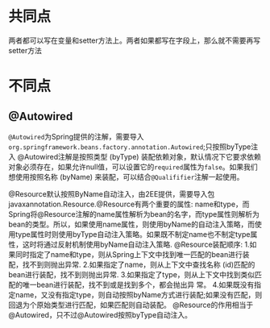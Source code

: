 # 共同点
两者都可以写在变量和setter方法上。两者如果都写在字段上，那么就不需要再写setter方法
# 不同点
## @Autowired
`@Autowired`为Spring提供的注解，需要导入`org.springframework.beans.factory.annotation.Autowired`;只按照byType注入
@Autowired注解是按照类型 (byType) 装配依赖对象，默认情况下它要求依赖对象必须存在，如果允许null值，可以设置它的`required`属性为`false`。如果我们想使用按照名称 (byName) 来装配，可以结合`@Qualififier`注解一起使用。

@Resource默认按照ByName自动注入，由2EE提供，需要导入包javaxannotation.Resource.@Resource有两个重要的属性: name和type，而Spring将@Resource注解的name属性解析为bean的名字，而type属性则解析为bean的类型。所以，如果使用name属性，则使用byName的自动注入策略，而使用type属性时则使用byType自动注入策略。如果既不制定name也不制定type属性，这时将通过反射机制使用byName自动注入策略.
@Resource装配顺序:
1.如果同时指定了name和type，则从Spring上下文中找到唯一匹配的bean进行装配，找不到则抛出异常.
2.如果指定了name，则从上下文中查找名称 (id)匹配的bean进行装配，找不到则抛出异常.
3.如果指定了type，则从上下文中找到类似匹配的唯一bean进行装配，找不到或是找到多个，都会抛出异
常。
4.如果既没有指定name，又没有指定type，则自动按照byName方式进行装配;如果没有匹配，则回退为个原始类型进行匹配，如果匹配则自动装配。
@Resource的作用相当于@Autowired，只不过@Autowired按照byType自动注入。